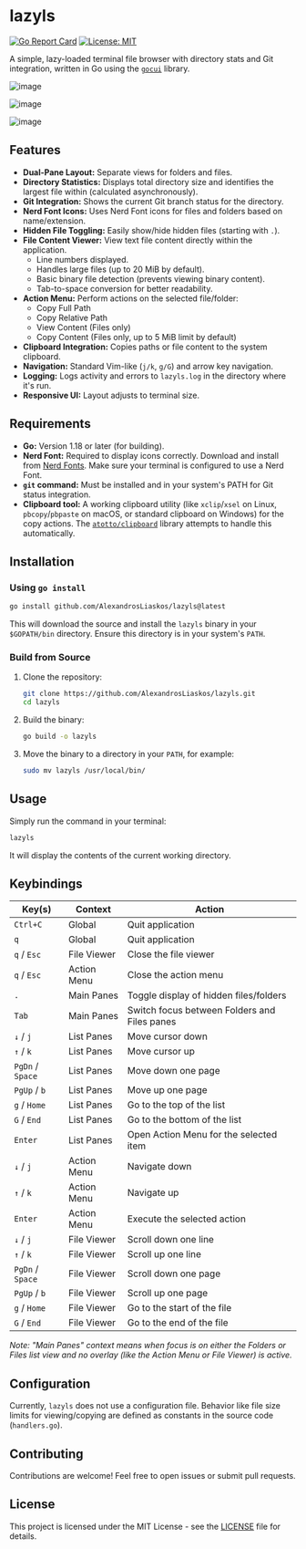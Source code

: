 # lazyls

[![Go Report Card](https://goreportcard.com/badge/github.com/AlexandrosLiaskos/lazyls)](https://goreportcard.com/report/github.com/AlexandrosLiaskos/lazyls)
[![License: MIT](https://img.shields.io/badge/License-MIT-yellow.svg)](https://opensource.org/licenses/MIT)

A simple, lazy-loaded terminal file browser with directory stats and Git integration, written in Go using the [`gocui`](https://github.com/jroimartin/gocui) library.

![image](https://github.com/user-attachments/assets/c63f73b2-0771-472b-9dfc-c2e782232cc2)

![image](https://github.com/user-attachments/assets/c86c8701-1b53-427f-901d-8e48479a65b7)

![image](https://github.com/user-attachments/assets/89471afd-c663-4f77-8028-a388ccd7e6c8)

## Features

*   **Dual-Pane Layout:** Separate views for folders and files.
*   **Directory Statistics:** Displays total directory size and identifies the largest file within (calculated asynchronously).
*   **Git Integration:** Shows the current Git branch status for the directory.
*   **Nerd Font Icons:** Uses Nerd Font icons for files and folders based on name/extension.
*   **Hidden File Toggling:** Easily show/hide hidden files (starting with `.`).
*   **File Content Viewer:** View text file content directly within the application.
    *   Line numbers displayed.
    *   Handles large files (up to 20 MiB by default).
    *   Basic binary file detection (prevents viewing binary content).
    *   Tab-to-space conversion for better readability.
*   **Action Menu:** Perform actions on the selected file/folder:
    *   Copy Full Path
    *   Copy Relative Path
    *   View Content (Files only)
    *   Copy Content (Files only, up to 5 MiB limit by default)
*   **Clipboard Integration:** Copies paths or file content to the system clipboard.
*   **Navigation:** Standard Vim-like (`j/k`, `g/G`) and arrow key navigation.
*   **Logging:** Logs activity and errors to `lazyls.log` in the directory where it's run.
*   **Responsive UI:** Layout adjusts to terminal size.

## Requirements

*   **Go:** Version 1.18 or later (for building).
*   **Nerd Font:** Required to display icons correctly. Download and install from [Nerd Fonts](https://www.nerdfonts.com/). Make sure your terminal is configured to use a Nerd Font.
*   **`git` command:** Must be installed and in your system's PATH for Git status integration.
*   **Clipboard tool:** A working clipboard utility (like `xclip`/`xsel` on Linux, `pbcopy`/`pbpaste` on macOS, or standard clipboard on Windows) for the copy actions. The [`atotto/clipboard`](https://github.com/atotto/clipboard) library attempts to handle this automatically.

## Installation

### Using `go install`

```bash
go install github.com/AlexandrosLiaskos/lazyls@latest
```

This will download the source and install the `lazyls` binary in your `$GOPATH/bin` directory. Ensure this directory is in your system's `PATH`.

### Build from Source

1.  Clone the repository:
    ```bash
    git clone https://github.com/AlexandrosLiaskos/lazyls.git
    cd lazyls
    ```
2.  Build the binary:
    ```bash
    go build -o lazyls
    ```
3.  Move the binary to a directory in your `PATH`, for example:
    ```bash
    sudo mv lazyls /usr/local/bin/
    ```

## Usage

Simply run the command in your terminal:

```bash
lazyls
```

It will display the contents of the current working directory.

## Keybindings

| Key(s)         | Context        | Action                                             |
| -------------- | -------------- | -------------------------------------------------- |
| `Ctrl+C`       | Global         | Quit application                                   |
| `q`            | Global         | Quit application                                   |
| `q` / `Esc`    | File Viewer    | Close the file viewer                              |
| `q` / `Esc`    | Action Menu    | Close the action menu                              |
| `.`            | Main Panes     | Toggle display of hidden files/folders             |
| `Tab`          | Main Panes     | Switch focus between Folders and Files panes       |
| `↓` / `j`      | List Panes     | Move cursor down                                   |
| `↑` / `k`      | List Panes     | Move cursor up                                     |
| `PgDn` / `Space` | List Panes     | Move down one page                                 |
| `PgUp` / `b`   | List Panes     | Move up one page                                   |
| `g` / `Home`   | List Panes     | Go to the top of the list                          |
| `G` / `End`    | List Panes     | Go to the bottom of the list                       |
| `Enter`        | List Panes     | Open Action Menu for the selected item             |
| `↓` / `j`      | Action Menu    | Navigate down                                      |
| `↑` / `k`      | Action Menu    | Navigate up                                        |
| `Enter`        | Action Menu    | Execute the selected action                        |
| `↓` / `j`      | File Viewer    | Scroll down one line                               |
| `↑` / `k`      | File Viewer    | Scroll up one line                                 |
| `PgDn` / `Space` | File Viewer    | Scroll down one page                               |
| `PgUp` / `b`   | File Viewer    | Scroll up one page                                 |
| `g` / `Home`   | File Viewer    | Go to the start of the file                        |
| `G` / `End`    | File Viewer    | Go to the end of the file                          |

*Note: "Main Panes" context means when focus is on either the Folders or Files list view and no overlay (like the Action Menu or File Viewer) is active.*

## Configuration

Currently, `lazyls` does not use a configuration file. Behavior like file size limits for viewing/copying are defined as constants in the source code (`handlers.go`).

## Contributing

Contributions are welcome! Feel free to open issues or submit pull requests.

## License

This project is licensed under the MIT License - see the [LICENSE](https://github.com/AlexandrosLiaskos/lazyls/blob/main/LICENSE) file for details.
